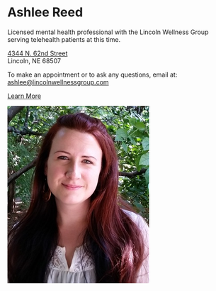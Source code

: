 # Ashlee Reed

Licensed mental health professional with the Lincoln Wellness Group serving telehealth patients at this time.

[4344 N. 62nd Street](https://www.google.com/maps/place/4344+N+62nd+St,+Lincoln,+NE+68507/@40.8567156,-96.6394618,433m/data=!3m1!1e3!4m6!3m5!1s0x8796bb8e5de77fa1:0x56af0f2e8e4708a3!8m2!3d40.8566827!4d-96.6356607!16s%2Fg%2F11c27jgsm7?entry=ttu&g_ep=EgoyMDI1MDIyNC4wIKXMDSoASAFQAw%3D%3D)  
Lincoln, NE 68507

To make an appointment or to ask any questions, email at: <ashlee@lincolnwellnessgroup.com>

[Learn More](https://www.lincolnwellnessgroup.com/ashlee-reed/)

![picture](./markdown/resources/images/aReed.jpeg)
